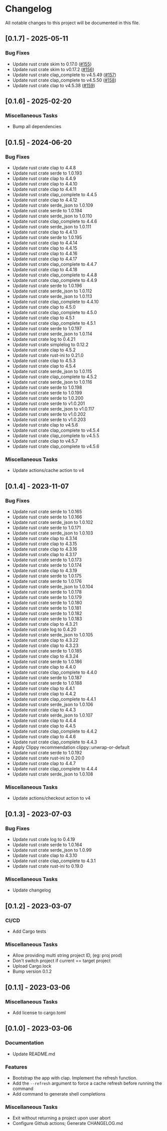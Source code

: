 # Changelog

All notable changes to this project will be documented in this file.

## [0.1.7] - 2025-05-11

### Bug Fixes

- Update rust crate skim to 0.17.0 ([#155](https://github.com/BapRx/gsp/issues/155))
- Update rust crate skim to v0.17.2 ([#156](https://github.com/BapRx/gsp/issues/156))
- Update rust crate clap_complete to v4.5.49 ([#157](https://github.com/BapRx/gsp/issues/157))
- Update rust crate clap_complete to v4.5.50 ([#158](https://github.com/BapRx/gsp/issues/158))
- Update rust crate clap to v4.5.38 ([#159](https://github.com/BapRx/gsp/issues/159))

## [0.1.6] - 2025-02-20

### Miscellaneous Tasks

- Bump all dependencies

## [0.1.5] - 2024-06-20

### Bug Fixes

- Update rust crate clap to 4.4.8
- Update rust crate serde to 1.0.193
- Update rust crate clap to 4.4.9
- Update rust crate clap to 4.4.10
- Update rust crate clap to 4.4.11
- Update rust crate clap_complete to 4.4.5
- Update rust crate clap to 4.4.12
- Update rust crate serde_json to 1.0.109
- Update rust crate serde to 1.0.194
- Update rust crate serde_json to 1.0.110
- Update rust crate clap_complete to 4.4.6
- Update rust crate serde_json to 1.0.111
- Update rust crate clap to 4.4.13
- Update rust crate serde to 1.0.195
- Update rust crate clap to 4.4.14
- Update rust crate clap to 4.4.15
- Update rust crate clap to 4.4.16
- Update rust crate clap to 4.4.17
- Update rust crate clap_complete to 4.4.7
- Update rust crate clap to 4.4.18
- Update rust crate clap_complete to 4.4.8
- Update rust crate clap_complete to 4.4.9
- Update rust crate serde to 1.0.196
- Update rust crate serde_json to 1.0.112
- Update rust crate serde_json to 1.0.113
- Update rust crate clap_complete to 4.4.10
- Update rust crate clap to 4.5.0
- Update rust crate clap_complete to 4.5.0
- Update rust crate clap to 4.5.1
- Update rust crate clap_complete to 4.5.1
- Update rust crate serde to 1.0.197
- Update rust crate serde_json to 1.0.114
- Update rust crate log to 0.4.21
- Update rust crate simplelog to 0.12.2
- Update rust crate clap to 4.5.2
- Update rust crate rust-ini to 0.21.0
- Update rust crate clap to 4.5.3
- Update rust crate clap to 4.5.4
- Update rust crate serde_json to 1.0.115
- Update rust crate clap_complete to 4.5.2
- Update rust crate serde_json to 1.0.116
- Update rust crate serde to 1.0.198
- Update rust crate serde to 1.0.199
- Update rust crate serde to 1.0.200
- Update rust crate serde to v1.0.201
- Update rust crate serde_json to v1.0.117
- Update rust crate serde to v1.0.202
- Update rust crate serde to v1.0.203
- Update rust crate clap to v4.5.6
- Update rust crate clap_complete to v4.5.4
- Update rust crate clap_complete to v4.5.5
- Update rust crate clap to v4.5.7
- Update rust crate clap_complete to v4.5.6

### Miscellaneous Tasks

- Update actions/cache action to v4

## [0.1.4] - 2023-11-07

### Bug Fixes

- Update rust crate serde to 1.0.165
- Update rust crate serde to 1.0.166
- Update rust crate serde_json to 1.0.102
- Update rust crate serde to 1.0.171
- Update rust crate serde_json to 1.0.103
- Update rust crate clap to 4.3.14
- Update rust crate clap to 4.3.15
- Update rust crate clap to 4.3.16
- Update rust crate clap to 4.3.17
- Update rust crate serde to 1.0.173
- Update rust crate serde to 1.0.174
- Update rust crate clap to 4.3.19
- Update rust crate serde to 1.0.175
- Update rust crate serde to 1.0.176
- Update rust crate serde_json to 1.0.104
- Update rust crate serde to 1.0.178
- Update rust crate serde to 1.0.179
- Update rust crate serde to 1.0.180
- Update rust crate serde to 1.0.181
- Update rust crate serde to 1.0.182
- Update rust crate serde to 1.0.183
- Update rust crate clap to 4.3.21
- Update rust crate log to 0.4.20
- Update rust crate serde_json to 1.0.105
- Update rust crate clap to 4.3.22
- Update rust crate clap to 4.3.23
- Update rust crate serde to 1.0.185
- Update rust crate clap to 4.3.24
- Update rust crate serde to 1.0.186
- Update rust crate clap to 4.4.0
- Update rust crate clap_complete to 4.4.0
- Update rust crate serde to 1.0.187
- Update rust crate serde to 1.0.188
- Update rust crate clap to 4.4.1
- Update rust crate clap to 4.4.2
- Update rust crate clap_complete to 4.4.1
- Update rust crate serde_json to 1.0.106
- Update rust crate clap to 4.4.3
- Update rust crate serde_json to 1.0.107
- Update rust crate clap to 4.4.4
- Update rust crate clap to 4.4.5
- Update rust crate clap_complete to 4.4.2
- Update rust crate clap to 4.4.6
- Update rust crate clap_complete to 4.4.3
- Apply Clippy recommendation clippy::unwrap-or-default
- Update rust crate serde to 1.0.192
- Update rust crate rust-ini to 0.20.0
- Update rust crate clap to 4.4.7
- Update rust crate clap_complete to 4.4.4
- Update rust crate serde_json to 1.0.108

### Miscellaneous Tasks

- Update actions/checkout action to v4

## [0.1.3] - 2023-07-03

### Bug Fixes

- Update rust crate log to 0.4.19
- Update rust crate serde to 1.0.164
- Update rust crate serde_json to 1.0.99
- Update rust crate clap to 4.3.10
- Update rust crate clap_complete to 4.3.1
- Update rust crate rust-ini to 0.19.0

### Miscellaneous Tasks

- Update changelog

## [0.1.2] - 2023-03-07

### CI/CD

- Add Cargo tests

### Miscellaneous Tasks

- Allow providing multi string project ID, (eg: proj prod)
- Don't switch project if current == target project
- Upload Cargo.lock
- Bump version 0.1.2

## [0.1.1] - 2023-03-06

### Miscellaneous Tasks

- Add license to cargo.toml

## [0.1.0] - 2023-03-06

### Documentation

- Update README.md

### Features

- Bootstrap the app with clap. Implement the refresh function.
- Add the `--refresh` argument to force a cache refresh before running the command
- Add command to generate shell completions

### Miscellaneous Tasks

- Exit without returning a project upon user abort
- Configure Github actions; Generate CHANGELOG.md

